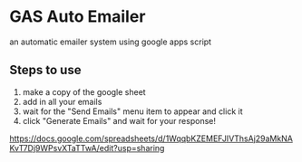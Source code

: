 # GAS Auto Emailer
an automatic emailer system using google apps script

## Steps to use
1. make a copy of the google sheet
2. add in all your emails
3. wait for the "Send Emails" menu item to appear and click it
4. click "Generate Emails" and wait for your response!

https://docs.google.com/spreadsheets/d/1WqqbKZEMEFJIVThsAj29aMkNAKvT7Dj9WPsvXTaTTwA/edit?usp=sharing
